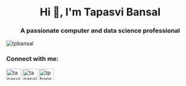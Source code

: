<h1 align="center">Hi 👋, I'm Tapasvi Bansal</h1>
<h3 align="center">A passionate computer and data science professional</h3>

<p align="left"> <img src="https://komarev.com/ghpvc/?username=tpbansal&label=Profile%20views&color=0e75b6&style=flat" alt="tpbansal" /> </p>

<h3 align="left">Connect with me:</h3>
<p align="left">

<a href="https://linkedin.com/in/tapasvibansal" target="blank"><img align="center" src="https://raw.githubusercontent.com/rahuldkjain/github-profile-readme-generator/master/src/images/icons/Social/linked-in-alt.svg" alt="tapasvibansal" height="30" width="40" /></a>
<a href="https://twitter.com/tapasvibansal" target="blank"><img align="center" src="https://raw.githubusercontent.com/rahuldkjain/github-profile-readme-generator/master/src/images/icons/Social/twitter.svg" alt="tapasvibansal" height="30" width="40" /></a>
<a href="https://instagram.com/tpbansal" target="blank"><img align="center" src="https://raw.githubusercontent.com/rahuldkjain/github-profile-readme-generator/master/src/images/icons/Social/instagram.svg" alt="tpbansal" height="30" width="40" /></a>
</p>
